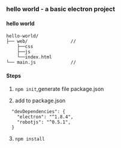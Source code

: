 ﻿### hello world - a basic electron project
#### hello world
```
hello-world/
├── web/                // 
    ├──css
    ├──js
    └──index.html
└── main.js             //
```

#### Steps
1. `npm init`,generate file package.json

2. add to package.json
```
  "devDependencies": {
    "electron": "^1.8.4",
    "robotjs": "^0.5.1",
  }
```

3. `npm install`


